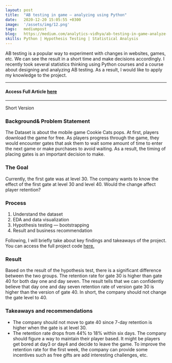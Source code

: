 ```yaml
---
layout: post
title:  "AB testing in game — analyzing using Python"
date:   2020-12-20 15:05:55 +0300
image:  '/assets/img/12.png'
tags:   mediumpost
blog:   https://medium.com/analytics-vidhya/ab-testing-in-game-analyze-using-pty-cb82927d8422?source=friends_link&sk=9db300b73a2596d9fd3278cddc9ffb37
skills: Python | Hypothesis Testing | Statistical Analysis
---
```

 AB testing is a popular way to experiment with changes in websites, games, etc. We can see the result in a short time and make decisions accordingly.
I recently took several statistics thinking using Python courses and a course about designing and analyzing AB testing. As a result, I would like to apply my knowledge to the project.

---
#### Access Full Article <a href="https://medium.com/analytics-vidhya/ab-testing-in-game-analyze-using-pty-cb82927d8422?source=friends_link&sk=9db300b73a2596d9fd3278cddc9ffb37" target="_blank" >here</a>

---
Short Version
### Background& Problem Statement
The Dataset is about the mobile game Cookie Cats pops. At first, players download the game for free. As players progress through the game, they would encounter gates that ask them to wait some amount of time to enter the next game or make purchases to avoid waiting. As a result, the timing of placing gates is an important decision to make.
### The Goal
Currently, the first gate was at level 30. The company wants to know the effect of the first gate at level 30 and level 40. Would the change affect player retention?
### Process
1. Understand the dataset
2. EDA and data visualization
3. Hypothesis testing — bootstrapping
4. Result and business recommendation

Following, I will briefly take about key findings and takeaways of the project. You can access the full project code <a href="https://github.com/thejasmine/ABtesting_game" target="_blank" >here.</a>

### Result
Based on the result of the hypothesis test, there is a significant difference between the two groups. The retention rate for gate 30 is higher than gate 40 for both day one and day seven. The result tells that we can confidently believe that day one and day seven retention rate of version gate 30 is higher than the version of gate 40. In short, the company should not change the gate level to 40.

### Takeaways and recommendations

* The company should not move to gate 40 since 7-day retention is higher when the gate is at level 30.
* The retention rate drops from 44% to 18% within six days. The company should figure a way to maintain their player based. It might be players get bored at day3 or day4 and decide to leave the game. To improve the retention rate for the first week, the company can provide some incentives such as free gifts are add interesting challenges, etc.




